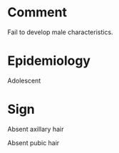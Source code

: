 # Comment

Fail to develop male characteristics.

# Epidemiology

Adolescent

# Sign

Absent axillary hair

Absent pubic hair
